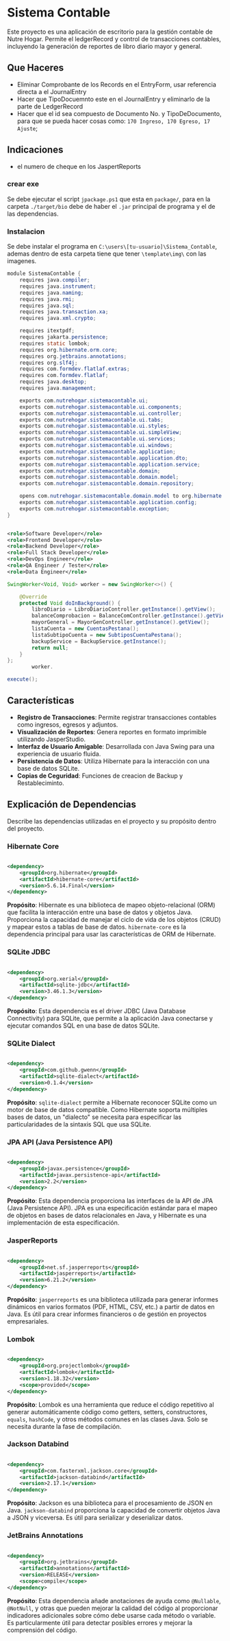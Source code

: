 # Sistema Contable

Este proyecto es una aplicación de escritorio para la gestión contable de Nutre Hogar. Permite el ledgerRecord y control de
transacciones contables, incluyendo la generación de reportes de libro diario mayor y general.

## Que Haceres
* Eliminar Comprobante de los Records en el EntryForm, usar referencia directa a el JournalEntry
* Hacer que TipoDocuemnto este en el JournalEntry y eliminarlo de la parte de LedgerRecord
* Hacer que el id sea compuesto de Documento No. y TipoDeDocumento, para que se pueda hacer cosas como: `170 Ingreso, 170 Egreso, 17 Ajuste`;

## Indicaciones
- el numero de cheque en los JaspertReports

### crear exe

Se debe ejecutar el script `jpackage.ps1` que esta en `package/`, para en la carpeta `./target/bio` debe de haber el `.jar` principal de programa y el de las dependencias.

### Instalacion 

Se debe instalar el programa en `C:\users\[tu-usuario]\Sistema_Contable`, ademas dentro de esta carpeta tiene que tener `\template\img\` con las imagenes.


```java
module SistemaContable {
    requires java.compiler;
    requires java.instrument;
    requires java.naming;
    requires java.rmi;
    requires java.sql;
    requires java.transaction.xa;
    requires java.xml.crypto;

    requires itextpdf;
    requires jakarta.persistence;
    requires static lombok;
    requires org.hibernate.orm.core;
    requires org.jetbrains.annotations;
    requires org.slf4j;
    requires com.formdev.flatlaf.extras;
    requires com.formdev.flatlaf;
    requires java.desktop;
    requires java.management;

    exports com.nutrehogar.sistemacontable.ui;
    exports com.nutrehogar.sistemacontable.ui.components;
    exports com.nutrehogar.sistemacontable.ui.controller;
    exports com.nutrehogar.sistemacontable.ui.tabs;
    exports com.nutrehogar.sistemacontable.ui.styles;
    exports com.nutrehogar.sistemacontable.ui.simpleView;
    exports com.nutrehogar.sistemacontable.ui.services;
    exports com.nutrehogar.sistemacontable.ui.windows;
    exports com.nutrehogar.sistemacontable.application;
    exports com.nutrehogar.sistemacontable.application.dto;
    exports com.nutrehogar.sistemacontable.application.service;
    exports com.nutrehogar.sistemacontable.domain;
    exports com.nutrehogar.sistemacontable.domain.model;
    exports com.nutrehogar.sistemacontable.domain.repository;

    opens com.nutrehogar.sistemacontable.domain.model to org.hibernate.orm.core;
    exports com.nutrehogar.sistemacontable.application.config;
    exports com.nutrehogar.sistemacontable.exception;
}
```

````xml

<role>Software Developer</role>
<role>Frontend Developer</role>
<role>Backend Developer</role>
<role>Full Stack Developer</role>
<role>DevOps Engineer</role>
<role>QA Engineer / Tester</role>
<role>Data Engineer</role>
````

```java
SwingWorker<Void, Void> worker = new SwingWorker<>() {

    @Override
    protected Void doInBackground() {
        libroDiario = LibroDiarioController.getInstance().getView();
        balanceComprobacion = BalanceComController.getInstance().getView();
        mayorGeneral = MayorGenController.getInstance().getView();
        listaCuenta = new CuentasPestana();
        listaSubtipoCuenta = new SubtiposCuentaPestana();
        backupService = BackupService.getInstance();
        return null;
    }
};
        worker.

execute();
```

## Características

- **Registro de Transacciones**: Permite registrar transacciones contables como ingresos, egresos y adjuntos.
- **Visualización de Reportes**: Genera reportes en formato imprimible utilizando JasperStudio.
- **Interfaz de Usuario Amigable**: Desarrollada con Java Swing para una experiencia de usuario fluida.
- **Persistencia de Datos**: Utiliza Hibernate para la interacción con una base de datos SQLite.
- **Copias de Ceguridad**: Funciones de creacion de Backup y Restableciminto.


## Explicación de Dependencias

Describe las dependencias utilizadas en el proyecto y su propósito dentro del proyecto.

### Hibernate Core

```xml

<dependency>
    <groupId>org.hibernate</groupId>
    <artifactId>hibernate-core</artifactId>
    <version>5.6.14.Final</version>
</dependency>
```

**Propósito**: Hibernate es una biblioteca de mapeo objeto-relacional (ORM) que facilita la interacción entre una base
de datos y objetos Java. Proporciona la capacidad de manejar el ciclo de vida de los objetos (CRUD) y mapear estos a
tablas de base de datos. `hibernate-core` es la dependencia principal para usar las características de ORM de Hibernate.

### SQLite JDBC

```xml

<dependency>
    <groupId>org.xerial</groupId>
    <artifactId>sqlite-jdbc</artifactId>
    <version>3.46.1.3</version>
</dependency>
```

**Propósito**: Esta dependencia es el driver JDBC (Java Database Connectivity) para SQLite, que permite a la aplicación
Java conectarse y ejecutar comandos SQL en una base de datos SQLite.

### SQLite Dialect

```xml

<dependency>
    <groupId>com.github.gwenn</groupId>
    <artifactId>sqlite-dialect</artifactId>
    <version>0.1.4</version>
</dependency>
```

**Propósito**: `sqlite-dialect` permite a Hibernate reconocer SQLite como un motor de base de datos compatible. Como
Hibernate soporta múltiples bases de datos, un "dialecto" se necesita para especificar las particularidades de la
sintaxis SQL que usa SQLite.

### JPA API (Java Persistence API)

```xml

<dependency>
    <groupId>javax.persistence</groupId>
    <artifactId>javax.persistence-api</artifactId>
    <version>2.2</version>
</dependency>
```

**Propósito**: Esta dependencia proporciona las interfaces de la API de JPA (Java Persistence API). JPA es una
especificación estándar para el mapeo de objetos en bases de datos relacionales en Java, y Hibernate es una
implementación de esta especificación.

### JasperReports

```xml

<dependency>
    <groupId>net.sf.jasperreports</groupId>
    <artifactId>jasperreports</artifactId>
    <version>6.21.2</version>
</dependency>
```

**Propósito**: `jasperreports` es una biblioteca utilizada para generar informes dinámicos en varios formatos (PDF,
HTML, CSV, etc.) a partir de datos en Java. Es útil para crear informes financieros o de gestión en proyectos
empresariales.

### Lombok

```xml

<dependency>
    <groupId>org.projectlombok</groupId>
    <artifactId>lombok</artifactId>
    <version>1.18.32</version>
    <scope>provided</scope>
</dependency>
```

**Propósito**: Lombok es una herramienta que reduce el código repetitivo al generar automáticamente código como getters,
setters, constructores, `equals`, `hashCode`, y otros métodos comunes en las clases Java. Solo se necesita durante la
fase de compilación.

### Jackson Databind

```xml

<dependency>
    <groupId>com.fasterxml.jackson.core</groupId>
    <artifactId>jackson-databind</artifactId>
    <version>2.17.1</version>
</dependency>
```

**Propósito**: Jackson es una biblioteca para el procesamiento de JSON en Java. `jackson-databind` proporciona la
capacidad de convertir objetos Java a JSON y viceversa. Es útil para serializar y deserializar datos.

### JetBrains Annotations

```xml

<dependency>
    <groupId>org.jetbrains</groupId>
    <artifactId>annotations</artifactId>
    <version>RELEASE</version>
    <scope>compile</scope>
</dependency>
```

**Propósito**: Esta dependencia añade anotaciones de ayuda como `@Nullable`, `@NotNull`, y otras que pueden mejorar la
calidad del código al proporcionar indicadores adicionales sobre cómo debe usarse cada método o variable. Es
particularmente útil para detectar posibles errores y mejorar la comprensión del código.